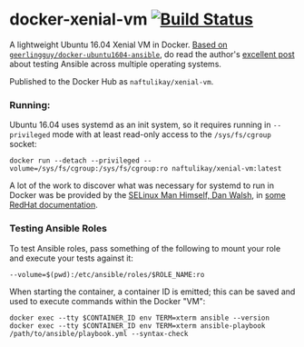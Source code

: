 # docker-xenial-vm [![Build Status][svg-travis]][travis]

A lightweight Ubuntu 16.04 Xenial VM in Docker. [Based on `geerlingguy/docker-ubuntu1604-ansible`][upstream], do read
the author's [excellent post][post] about testing Ansible across multiple operating systems.

Published to the Docker Hub as `naftulikay/xenial-vm`.

### Running:

Ubuntu 16.04 uses systemd as an init system, so it requires running in `--privileged` mode with at least read-only
access to the `/sys/fs/cgroup` socket:

```
docker run --detach --privileged --volume=/sys/fs/cgroup:/sys/fs/cgroup:ro naftulikay/xenial-vm:latest
```

A lot of the work to discover what was necessary for systemd to run in Docker was be provided by the
[SELinux Man Himself, Dan Walsh][dwalsh], in [some RedHat documentation][redhat-docker-systemd].

### Testing Ansible Roles

To test Ansible roles, pass something of the following to mount your role and execute your tests against it:

```
--volume=$(pwd):/etc/ansible/roles/$ROLE_NAME:ro
```

When starting the container, a container ID is emitted; this can be saved and used to execute commands within the Docker
"VM":

```
docker exec --tty $CONTAINER_ID env TERM=xterm ansible --version
docker exec --tty $CONTAINER_ID env TERM=xterm ansible-playbook /path/to/ansible/playbook.yml --syntax-check
```


 [svg-travis]: https://travis-ci.org/naftulikay/docker-xenial-vm.svg?branch=develop
 [travis]: https://travis-ci.org/naftulikay/docker-xenial-vm/
 [post]: https://www.jeffgeerling.com/blog/2016/how-i-test-ansible-configuration-on-7-different-oses-docker
 [upstream]: https://hub.docker.com/r/geerlingguy/docker-ubuntu1604-ansible/
 [dwalsh]: https://stopdisablingselinux.com/
 [redhat-docker-systemd]: https://developers.redhat.com/blog/2014/05/05/running-systemd-within-docker-container/
